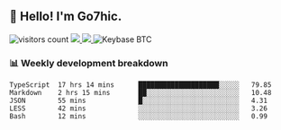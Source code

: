 ## 👋 Hello! I'm Go7hic.

 ![visitors count](https://visitors-by-url-pls-dont-use-this-in-your-repo.vercel.app/Go7hic-github-readme)
 <a href="https://twitter.com/Go7hic">
    <img src="https://img.shields.io/badge/-@Go7hic-1ca0f1?style=flat-square&labelColor=1ca0f1&logo=twitter&logoColor=white&link=https://twitter.com/Go7hic">
   <a/>
   <a href="mailto:gtfx0209@gmail.com">
    <img src="https://img.shields.io/badge/-gtfx0209@gmail.com-c14438?style=flat-square&logo=Gmail&logoColor=white&link=mailto:gtfx0209@gmail.com">
   <a/>
    ![Keybase BTC](https://img.shields.io/keybase/btc/Go7hic)
 <!--
🔭 I’m currently working
🌱 I’m currently learning
💬 Ask me about 
📫 How to reach me: 
⚡ Fun fact: 
-->
 <!--
![My Github Stats](https://github-readme-stats.vercel.app/api?username=Go7hic&show_icons=true&count_private=true)

-->

### 📊 Weekly development breakdown
<!--START_SECTION:waka-->
```text
TypeScript  17 hrs 14 mins      ████████████████████░░░░░   79.85 
Markdown    2 hrs 15 mins       ██░░░░░░░░░░░░░░░░░░░░░░░   10.48 
JSON        55 mins             █░░░░░░░░░░░░░░░░░░░░░░░░   4.31 
LESS        42 mins             ░░░░░░░░░░░░░░░░░░░░░░░░░   3.26 
Bash        12 mins             ░░░░░░░░░░░░░░░░░░░░░░░░░   0.99
```
<!--END_SECTION:waka-->

